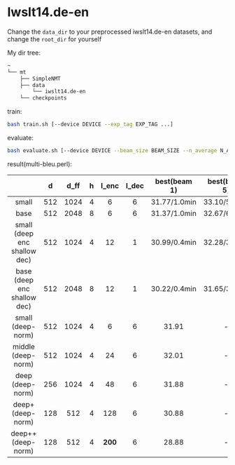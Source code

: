 # Iwslt14.de-en

Change the ```data_dir``` to your preprocessed iwslt14.de-en datasets, and change the ```root_dir``` for yourself

My dir tree:
```bash
~
└── mt
    ├── SimpleNMT
    ├── data
        └── iwslt14.de-en
    └── checkpoints
```

train:
```bash
bash train.sh [--device DEVICE --exp_tag EXP_TAG ...]
```

evaluate:
```bash
bash evaluate.sh [--device DEVICE --beam_size BEAM_SIZE --n_average N_AVERAGE ...]
```

result(multi-bleu.perl):

| | d | d_ff | h |l_enc|l_dec| best(beam 1) | best(beam 5)| average last 5(beam 5)
|:----:| :-----:|:----: | :----: | :----: |:----: |:----: | :----: | :----:|
|small| 512 | 1024 | 4 |  6 | 6 | 31.77/1.0min|33.10/5.9min|**34.16**/5.3min
|base| 512|2048| 8| 6 | 6 |31.37/1.0min|32.67/6.0min|33.97/5.9min
|small (deep enc shallow dec)|512|1024|4|12|1|30.99/0.4min|32.28/3.7min|33.16/3.1min|
|base (deep enc shallow dec)|512|2048|8|12|1|30.22/0.4min|31.65/3.5min|32.88/2.8min|
|small (deep-norm)|512|1024|4|6|6|31.91|-|33.92|
|middle (deep-norm)|512|1024|4|24|6|32.01|-|34.07|
|deep (deep-norm)|256|1024|4|48|6|31.88|-|33.69|
|deep+ (deep-norm)|128|512|4|128|6|30.88|-|32.95|
|deep++ (deep-norm)|128|512|4|**200**|6|28.88|-|30.73|

